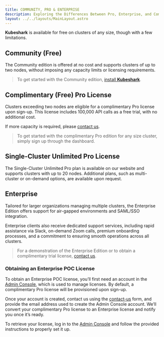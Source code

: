 ```yaml
---
title: COMMUNITY, PRO & ENTERPRISE  
description: Exploring the Differences Between Pro, Enterprise, and Community Editions  
layout: ../../layouts/MainLayout.astro
---
```


**Kubeshark** is available for free on clusters of any size, though with a few limitations.

## Community (Free)

The Community edition is offered at no cost and supports clusters of up to two nodes, without imposing any capacity limits or licensing requirements.

> To get started with the Community edition, [install **Kubeshark**](/en/install).

## Complimentary (Free) Pro License

Clusters exceeding two nodes are eligible for a complimentary Pro license upon sign-up. This license includes 100,000 API calls as a free trial, with no additional cost.

If more capacity is required, please [contact us](https://kubeshark.co/contact-us).

> To get started with the complimentary Pro edition for any size cluster, simply sign up through the dashboard.

## Single-Cluster Unlimited Pro License

The Single-Cluster Unlimited Pro plan is available on our website and supports clusters with up to 20 nodes. Additional plans, such as multi-cluster or on-demand options, are available upon request.

## Enterprise

Tailored for larger organizations managing multiple clusters, the Enterprise Edition offers support for air-gapped environments and SAML/SSO integration.

Enterprise clients also receive dedicated support services, including rapid assistance via Slack, on-demand Zoom calls, premium onboarding processes, and a commitment to ensuring smooth operations across all clusters.

> For a demonstration of the Enterprise Edition or to obtain a complimentary trial license, [contact us](https://kubeshark.co/contact-us).

### Obtaining an Enterprise POC License

To obtain an Enterprise POC license, you’ll first need an account in the [Admin Console](https://console.kubeshark.co/), which is used to manage licenses. By default, a complimentary Pro license will be provisioned upon sign-up.

Once your account is created, contact us using the [contact-us](https://kubeshark.co/contact-us) form, and provide the email address used to create the Admin Console account. We’ll convert your complimentary Pro license to an Enterprise license and notify you once it’s ready.

To retrieve your license, log in to the [Admin Console](https://console.kubeshark.co/) and follow the provided instructions to properly set it up.
